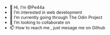 - 👋 Hi, I’m @Pe44a
- 👀 I’m interested in web development 
- 🌱 I’m currently going through The Odin Project 
- 💞️ I’m looking to collaborate on 
- 📫 How to reach me , just mesage me on Github 

<!---
Pe44a/Pe44a is a ✨ special ✨ repository because its `README.md` (this file) appears on your GitHub profile.
You can click the Preview link to take a look at your changes.
--->
